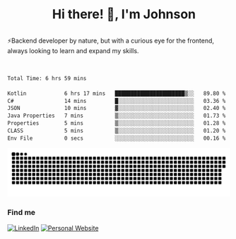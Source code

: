 <div id="user-content-toc">
  <ul align="center">
    <summary><h1 style="display: inline-block">Hi there! 👋, I'm Johnson</h1></summary>
  </ul>
</div>

⚡Backend developer by nature, but with a curious eye for the frontend, always looking to learn and expand my skills.

<br>


<!--START_SECTION:waka-->

```txt
Total Time: 6 hrs 59 mins

Kotlin            6 hrs 17 mins   ██████████████████████▒░░   89.80 %
C#                14 mins         █░░░░░░░░░░░░░░░░░░░░░░░░   03.36 %
JSON              10 mins         ▓░░░░░░░░░░░░░░░░░░░░░░░░   02.40 %
Java Properties   7 mins          ▒░░░░░░░░░░░░░░░░░░░░░░░░   01.73 %
Properties        5 mins          ▒░░░░░░░░░░░░░░░░░░░░░░░░   01.28 %
CLASS             5 mins          ▒░░░░░░░░░░░░░░░░░░░░░░░░   01.20 %
Env File          0 secs          ░░░░░░░░░░░░░░░░░░░░░░░░░   00.16 %
```

<!--END_SECTION:waka-->

<picture>
  <source  srcset="https://github.com/joshwambere/joshwambere/blob/output/github-contribution-grid-snake-dark.svg?palette=github-dark">
  <source  srcset="https://github.com/joshwambere/joshwambere/blob/output/github-contribution-grid-snake.svg">
  <img alt="github contribution grid snake animation" src="https://github.com/joshwambere/joshwambere/blob/output/github-contribution-grid-snake.svg">
</picture>

### Find me
<a href="https://www.linkedin.com/in/dusabe-johnson" target="_blank"><img src="https://img.shields.io/badge/LinkedIn-%230077B5.svg?&style=flat&logo=linkedin&logoColor=white" alt="LinkedIn"></a>
‎‎ [![Personal Website](https://img.shields.io/badge/visit-Johnsonis.me-blue)](https://johnsonis.me/)
